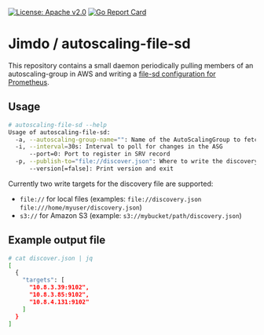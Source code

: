 [![License: Apache v2.0](https://badge.luzifer.io/v1/badge?color=5d79b5&title=license&text=Apache+v2.0)](http://www.apache.org/licenses/LICENSE-2.0)
[![Go Report Card](https://goreportcard.com/badge/github.com/Jimdo/autoscaling-file-sd)](https://goreportcard.com/report/github.com/Jimdo/autoscaling-file-sd)

# Jimdo / autoscaling-file-sd

This repository contains a small daemon periodically pulling members of an autoscaling-group in AWS and writing a [file-sd configuration for Prometheus](https://prometheus.io/docs/operating/configuration/#file_sd_config).

## Usage

```bash
# autoscaling-file-sd --help
Usage of autoscaling-file-sd:
  -a, --autoscaling-group-name="": Name of the AutoScalingGroup to fetch instances from
  -i, --interval=30s: Interval to poll for changes in the ASG
      --port=0: Port to register in SRV record
  -p, --publish-to="file://discover.json": Where to write the discovery file
      --version[=false]: Print version and exit
```

Currently two write targets for the discovery file are supported:

- `file://` for local files (examples: `file://discovery.json` `file:///home/myuser/discovery.json`)
- `s3://` for Amazon S3 (example: `s3://mybucket/path/discovery.json`)

## Example output file

```bash
# cat discover.json | jq
[
  {
    "targets": [
      "10.8.3.39:9102",
      "10.8.3.85:9102",
      "10.8.4.131:9102"
    ]
  }
]
```

